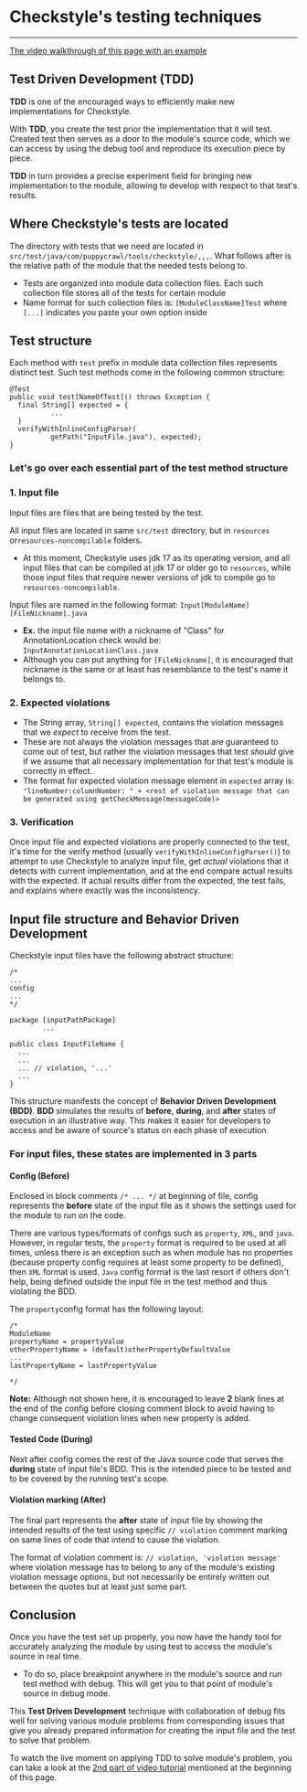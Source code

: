 # Checkstyle's testing techniques

-----------
[The video walkthrough of this page with an example](https://youtu.be/CoMKo1X5daU?si=N9dvNW_sE83gHXKS)

## Test Driven Development (TDD)

**TDD** is one of the encouraged ways to efficiently make new implementations for Checkstyle.

With **TDD**, you create the test prior the implementation that it will test. Created test then
serves as a door to the module's source code, which we can access by using the debug tool and
reproduce its execution piece by piece.

**TDD** in turn provides a precise experiment field for bringing new implementation to the module,
allowing to develop with respect to that test's results.

## Where Checkstyle's tests are located

The directory with tests that we need are located in
`src/test/java/com/puppycrawl/tools/checkstyle/,,,`. What follows after is the
relative path of the module that the needed tests belong to.

- Tests are organized into module data collection files. Each such collection file stores all
  of the tests for certain module
- Name format for such collection files is: `[ModuleClassName]Test` where `[...]` indicates you
  paste your own option inside

## Test structure

Each method with `test` prefix in module data collection files represents distinct test. Such test
methods come in the following common structure:

```text
@Test
public void test[NameOfTest]() throws Exception {
  final String[] expected = {
          ...
  }
  verifyWithInlineConfigParser(
          getPath("InputFile.java"), expected);
}
```

### Let's go over each essential part of the test method structure

### 1. Input file

Input files are files that are being tested by the test.

All input files are located in same `src/test`
directory, but in `resources` or`resources-noncompilable` folders.

- At this moment, Checkstyle uses jdk 17 as its operating version, and all input files that can
  be compiled at jdk 17 or older go to `resources`, while those input files that require newer
  versions of jdk to compile go to `resources-noncompilable`.

Input files are named in the following format: `Input[ModuleName][FileNickname].java`

- **Ex.** the input file name with a nickname of "Class" for AnnotationLocation check
  would be: `InputAnnotationLocationClass.java`
- Although you can put anything for `[FileNickname]`, it is encouraged
  that nickname is the same or at least has resemblance to the test's name it belongs to.

### 2. Expected violations

- The String array, `String[] expected`, contains the violation messages that we *expect* to
  receive from the test.
- These are not always the violation messages that are guaranteed
  to come out of test, but rather the violation messages that test *should* give if we assume
  that all necessary implementation for that test's module is correctly in effect.
- The format for expected violation message element in `expected` array is:\
  `"lineNumber:columnNumber: " + <rest of violation message that can be generated using
  getCheckMessage(messageCode)>`

### 3. Verification

Once input file and expected violations are properly connected to the test, it's time for the
verify method (usually `verifyWithInlineConfigParser()`) to attempt to use Checkstyle to analyze
input file, get *actual* violations that it detects with current implementation, and at the end
compare actual results with the expected. If actual results differ from the expected, the test
fails, and explains where exactly was the inconsistency.

## Input file structure and Behavior Driven Development

Checkstyle input files have the following abstract structure:

```text
/*
...
config
...
*/

package [inputPathPackage]
        ...

public class InputFileName {
  ...  
  ...
  ... // violation, '...'
  ...
}
```

This structure manifests the concept of **Behavior Driven Development (BDD)**. **BDD** simulates
the results of **before**, **during**, and **after** states of execution in an illustrative way.
This makes it easier for developers to access and be aware of source's status on each phase of
execution.

### For input files, these states are implemented in 3 parts

#### Config (Before)

Enclosed in block comments `/* ... */` at beginning of file, config represents the **before**
state of the input file as it shows the settings used for the module to run on the code.

There are various types/formats of configs such as `property`, `XML`, and `java`. However, in
regular tests, the `property` format is required to be used at all times, unless there is an
exception such as when module has no properties (because property config requires at least some
property to be defined), then `XML` format is used. `Java` config format is the last resort if
others don't help, being defined outside the input file in the test method and thus violating the
BDD.

The `property`config format has the following layout:

```text
/*
ModuleName
propertyName = propertyValue
otherPropertyName = (default)otherPropertyDefaultValue
...
lastPropertyName = lastPropertyValue

*/
```

**Note:** Although not shown here, it is encouraged to leave **2** blank lines at the end of
the config before closing comment block to avoid having to change consequent violation lines when
new property is added.

#### Tested Code (During)

Next after config comes the rest of the Java source code that serves the **during** state of
input file's BDD. This is the intended piece to be tested and to be covered by the running test's
scope.

#### Violation marking (After)

The final part represents the **after** state of input file by showing the intended results of the
test using specific `// violation` comment marking on same lines of code that intend to cause the
violation.

The format of violation comment is: `// violation, 'violation message'` where violation message
has to belong to any of the module's existing violation message options, but not necessarily
be entirely written out between the quotes but at least just some part.

## Conclusion

Once you have the test set up properly, you now have the handy tool for accurately analyzing
the module by using test to access the module's source in real time.

- To do so, place breakpoint anywhere in the module's source and run test method with debug.
  This will get you to that point of module's source in debug mode.

This **Test Driven Development** technique with collaboration of debug fits well for solving
various module problems from corresponding issues that give you already prepared information for
creating the input file and the test to solve that problem.

To watch the live moment on applying TDD to solve module's problem, you can take a look at the
[2nd part of video tutorial](https://youtu.be/VnenZbbh1WU?si=wjNjKpMm9WyqQX1C) mentioned at the
beginning of this page.
